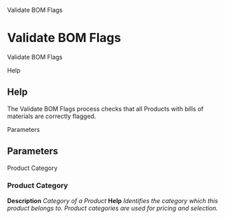 
Validate BOM Flags
# Validate BOM Flags


Validate BOM Flags

Help
## Help

The Validate BOM Flags process checks that all Products with bills of materials are correctly flagged.

Parameters
## Parameters


Product Category
### Product Category

**Description**
 *Category of a Product*
**Help**
 *Identifies the category which this product belongs to.  Product categories are used for pricing and selection.*
